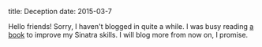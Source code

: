 title: Deception
date: 2015-03-7

Hello friends! Sorry, I haven't blogged in quite a while. I was busy reading
[a book](http://www.google.com) to improve my Sinatra
skills. I will blog more from now on, I promise.